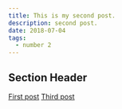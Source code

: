 ```yaml
---
title: This is my second post.
description: second post.
date: 2018-07-04
tags:
  - number 2
---
```



## Section Header

<a href="/blog/firstpost/">First post</a>
<a href="/blog/thirdpost/">Third post</a>


